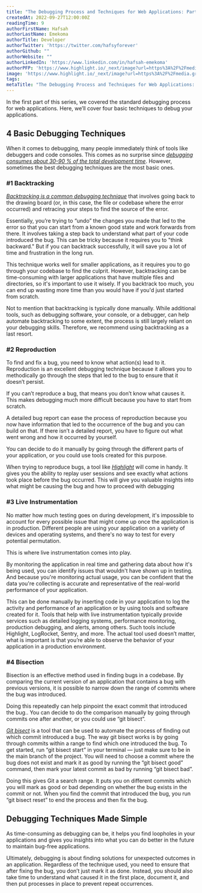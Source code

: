 ```yaml
---
title: "The Debugging Process and Techniques for Web Applications: Part 2/2"
createdAt: 2022-09-27T12:00:00Z
readingTime: 9
authorFirstName: Hafsah
authorLastName: Emekoma
authorTitle: Developer
authorTwitter: 'https://twitter.com/hafsyforever'
authorGithub: ""
authorWebsite: ""
authorLinkedIn: 'https://www.linkedin.com/in/hafsah-emekoma'
authorPFP: 'https://www.highlight.io/_next/image?url=https%3A%2F%2Fmedia.graphassets.com%2FtHG3smBLQYyXHztGDKYl&w=3840&q=75'
image: 'https://www.highlight.io/_next/image?url=https%3A%2F%2Fmedia.graphassets.com%2F6c7wrEm9R2G60dPV0zfN&w=3840&q=75'
tags: 
metaTitle: "The Debugging Process and Techniques for Web Applications: Part 1/2"
---
```


In the first part of this series, we covered the standard debugging process for web applications. Here, we’ll cover four basic techniques to debug your applications.

## **4 Basic Debugging Techniques**

When it comes to debugging, many people immediately think of tools like debuggers and code consoles. This comes as no surprise since [_debugging consumes about 30-90 % of the total development time_](https://arxiv.org/pdf/2103.12447.pdf "https://arxiv.org/pdf/2103.12447.pdf"). However, sometimes the best debugging techniques are the most basic ones.

### #1 Backtracking

[_Backtracking is a common debugging technique_](https://www.researchgate.net/publication/2427941_Efficient_Debugging_with_Slicing_and_Backtracking "https://www.researchgate.net/publication/2427941_Efficient_Debugging_with_Slicing_and_Backtracking") that involves going back to the drawing board (or, in this case, the file or codebase where the error occurred) and retracing your steps to find the source of the error.

Essentially, you’re trying to “undo” the changes you made that led to the error so that you can start from a known good state and work forwards from there. It involves taking a step back to understand what part of your code introduced the bug. This can be tricky because it requires you to "think backward." But if you can backtrack successfully, it will save you a lot of time and frustration in the long run.

This technique works well for smaller applications, as it requires you to go through your codebase to find the culprit. However, backtracking can be time-consuming with larger applications that have multiple files and directories, so it's important to use it wisely. If you backtrack too much, you can end up wasting more time than you would have if you'd just started from scratch.

Not to mention that backtracking is typically done manually. While additional tools, such as debugging software, your console, or a debugger, can help automate backtracking to some extent, the process is still largely reliant on your debugging skills. Therefore, we recommend using backtracking as a last resort.

### **#2** Reproduction

To find and fix a bug, you need to know what action(s) lead to it. Reproduction is an excellent debugging technique because it allows you to methodically go through the steps that led to the bug to ensure that it doesn’t persist.

If you can’t reproduce a bug, that means you don’t know what causes it. This makes debugging much more difficult because you have to start from scratch.

A detailed bug report can ease the process of reproduction because you now have information that led to the occurrence of the bug and you can build on that. If there isn’t a detailed report, you have to figure out what went wrong and how it occurred by yourself.

You can decide to do it manually by going through the different parts of your application, or you could use tools created for this purpose.

When trying to reproduce bugs, a tool like [_Highlight_](https://www.highlight.io/ "https://www.highlight.io/") will come in handy. It gives you the ability to replay user sessions and see exactly what actions took place before the bug occurred. This will give you valuable insights into what might be causing the bug and how to proceed with debugging

### **#3** Live Instrumentation

No matter how much testing goes on during development, it's impossible to account for every possible issue that might come up once the application is in production. Different people are using your application on a variety of devices and operating systems, and there's no way to test for every potential permutation.

This is where live instrumentation comes into play.

By monitoring the application in real time and gathering data about how it's being used, you can identify issues that wouldn't have shown up in testing. And because you're monitoring actual usage, you can be confident that the data you're collecting is accurate and representative of the real-world performance of your application.

This can be done manually by inserting code in your application to log the activity and performance of an application or by using tools and software created for it. Tools that help with live instrumentation typically provide services such as detailed logging systems, performance monitoring, production debugging, and alerts, among others. Such tools include Highlight, LogRocket, Sentry, and more. The actual tool used doesn’t matter, what is important is that you’re able to observe the behavior of your application in a production environment.

### **#4** Bisection

Bisection is an effective method used in finding bugs in a codebase. By comparing the current version of an application that contains a bug with previous versions, it is possible to narrow down the range of commits where the bug was introduced.

Doing this repeatedly can help pinpoint the exact commit that introduced the bug.. You can decide to do the comparison manually by going through commits one after another, or you could use “git bisect”.

[_Git bisect_](https://git-scm.com/docs/git-bisect "https://git-scm.com/docs/git-bisect") is a tool that can be used to automate the process of finding out which commit introduced a bug. The way git bisect works is by going through commits within a range to find which one introduced the bug. To get started, run “git bisect start” in your terminal — just make sure to be in the main branch of the project. You will need to choose a commit where the bug does not exist and mark it as good by running the “git bisect good” command, then mark your latest commit as bad by running “git bisect bad”.

Doing this gives Git a search range. It puts you on different commits which you will mark as good or bad depending on whether the bug exists in the commit or not. When you find the commit that introduced the bug, you run “git bisect reset” to end the process and then fix the bug.

## Debugging Techniques Made Simple

As time-consuming as debugging can be, it helps you find loopholes in your applications and gives you insights into what you can do better in the future to maintain bug-free applications.

Ultimately, debugging is about finding solutions for unexpected outcomes in an application. Regardless of the technique used, you need to ensure that after fixing the bug, you don’t just mark it as done. Instead, you should also take time to understand what caused it in the first place, document it, and then put processes in place to prevent repeat occurrences.
